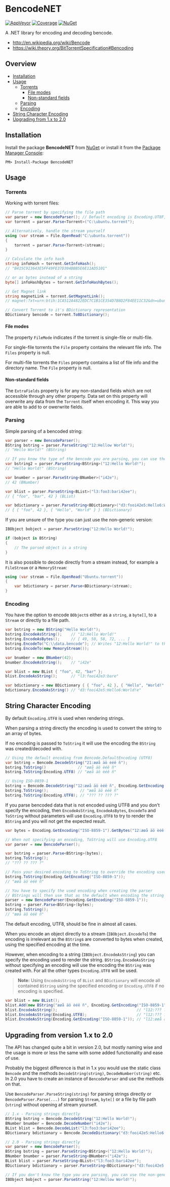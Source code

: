 BencodeNET 
==========
[![AppVeyor](https://ci.appveyor.com/api/projects/status/pikvrmie3ibsk6pt/branch/master?svg=true)](https://ci.appveyor.com/project/Krusen/bencodenet)
[![Coverage](https://coveralls.io/repos/github/Krusen/BencodeNET/badge.svg?branch=master)](https://coveralls.io/github/Krusen/BencodeNET?branch=master)
[![NuGet](https://buildstats.info/nuget/bencodenet?includePreReleases=false)](https://www.nuget.org/packages/BencodeNET/)

A .NET library for encoding and decoding bencode.

- http://en.wikipedia.org/wiki/Bencode
- https://wiki.theory.org/BitTorrentSpecification#Bencoding

Overview
--------

- [Installation](#installation)
- [Usage](#usage)
  - [Torrents](#torrents)
    - [File modes](#file-modes)
    - [Non-standard fields](#non-standard-fields)
  - [Parsing](#parsing)
  - [Encoding](#encoding)
- [String Character Encoding](#string-character-encoding)
- [Upgrading from 1.x to 2.0](#upgrading-from-version-1x-to-20)


Installation
------------

Install the package **BencodeNET** from [NuGet](https://www.nuget.org/packages/BencodeNET/) 
or install it from the [Package Manager Console](https://docs.microsoft.com/da-dk/nuget/tools/package-manager-console):

```
PM> Install-Package BencodeNET
```

Usage
-----
### Torrents
Working with torrent files:

```C#
// Parse torrent by specifying the file path
var parser = new BencodeParser(); // Default encoding is Encoding.UT8F, but you can specify another if you need to
var torrent = parser.Parse<Torrent>("C:\ubuntu.torrent");

// Alternatively, handle the stream yourself
using (var stream = File.OpenRead("C:\ubuntu.torrent"))
{
    torrent = parser.Parse<Torrent>(stream);
}

// Calculate the info hash
string infoHash = torrent.GetInfoHash();
// "B415C913643E5FF49FE37D304BBB5E6E11AD5101"

// or as bytes instead of a string
byte[] infoHashBytes = torrent.GetInfoHashBytes();

// Get Magnet link
string magnetLink = torrent.GetMagnetLink();
// magnet:?xt=urn:btih:1CA512A4822EDC7C1B1CE354D7B8D2F84EE11C32&dn=ubuntu-14.10-desktop-amd64.iso&tr=http://torrent.ubuntu.com:6969/announce&tr=http://ipv6.torrent.ubuntu.com:6969/announce

// Convert Torrent to it's BDictionary representation
BDictionary bencode = torrent.ToBDictionary();
```

#### File modes
The property `FileMode` indicates if the torrent is single-file or multi-file. 

For single-file torrents the `File` property contains the relevant file info. 
The `Files` property is null.

For multi-file torrents the `Files` property contains a list of file info and the directory name.
The `File` property is null.

####  Non-standard fields
The `ExtraFields` property is for any non-standard fields which are not accessible through any other property.
Data set on this property will overwrite any data from the `Torrent` itself when encoding it. This way you are able to add to or owerwrite fields.

### Parsing
Simple parsing of a bencoded string:

```C#
var parser = new BencodeParser();
BString bstring = parser.ParseString("12:Hellow World!");
// "Hello World!" (BString)

// If you know the type of the bencode you are parsing, you can use the generic version of `ParseString()` instead.
var bstring2 = parser.ParseString<BString>("12:Hello World!");
// "Hello World!" (BString)

var bnumber = parser.ParseString<BNumber>("i42e");
// 42 (BNumber)

var blist = parser.ParseString<BList>("l3:foo3:bari42ee");
// { "foo", "bar", 42 } (BList)

var bdictionary = parser.ParseString<BDictionary>("d3:fooi42e5:Hello6:World!e");
// { { "foo", 42 }, { "Hello", "World" } } (BDictionary)
```

If you are unsure of the type you can just use the non-generic version:

```C#
IBObject bobject = parser.ParseString("12:Hello World!");

if (bobject is BString)
{
    // The parsed object is a string
}
```

It is also possible to decode directly from a stream instead, for example a `FileStream` or a `MemoryStream`:

```C#
using (var stream = File.OpenRead("Ubuntu.torrent"))
{
    var bdictionary = parser.Parse<BDictionary>(stream);
}
```

### Encoding
You have the option to encode `BObject`s either as a `string`, a `byte[]`, to a `Stream` or directly to a file path.

```C#
var bstring = new BString("Hello World!");
bstring.EncodeAsString();    // "12:Hello World!"
bstring.EncodeAsBytes();     // [ 49, 50, 58, 72, ... ]
bstring.EncodeTo("C:\\data.bencode"); // Writes "12:Hello World!" to the specified file
bstring.EncodeTo(new MemoryStream());

var bnumber = new BNumber(42);
bnumber.EncodeAsString();    // "i42e"

var blist = new BList { "foo", 42, "bar" };
blist.EncodeAsString();      // "l3:fooi42e3:bare"

var bdictionary = new BDictionary { { "foo", 42 }, { "Hello", "World!" } };
bdictionary.EncodeAsString() // "d3:fooi42e5:Hello6:World!e"
```

String Character Encoding
-------------------------
By default `Encoding.UTF8` is used when rendering strings. 

When parsing a string directly the encoding is used to convert the string to an array of bytes.

If no encoding is passed to `ToString` it will use the encoding the `BString` was created/decoded with.

```C#
// Using the default encoding from Bencode.DefaultEncoding (UTF8)
var bstring = Bencode.DecodeString("21:æøå äö èéê ñ");
bstring.ToString()              // "æøå äö èéê ñ"
bstring.ToString(Encoding.UTF8) // "æøå äö èéê ñ"

// Using ISO-8859-1
bstring = Bencode.DecodeString("12:æøå äö èéê ñ", Encoding.GetEncoding("ISO-8859-1"));
bstring.ToString();              // "æøå äö èéê ñ"
bstring.ToString(Encoding.UTF8); // "??? ?? ??? ?"
```

If you parse bencoded data that is not encoded using UTF8 and you don't specify the encoding, then `EncodeAsString`, 
`EncodeAsBytes`, `EncodeTo` and `ToString` without parameters will use `Encoding.UTF8` to try to render the `BString` 
and you will not get the expected result.

```C#
var bytes = Encoding.GetEncoding("ISO-8859-1").GetBytes("12:æøå äö èéê ñ");

// When not specifying an encoding, ToString will use Encoding.UTF8
var parser = new BencodeParser();

var bstring = parser.Parse<BString>(bytes);
bstring.ToString();
// "??? ?? ??? ?"

// Pass your desired encoding to ToString to override the encoding used to render the string
bstring.ToString(Encoding.GetEncoding("ISO-8859-1"));
// "æøå äö èéê ñ"

// You have to specify the used encoding when creating the parser
// BStrings will then use that as the default when encoding the string
parser = new BencodeParser(Encoding.GetEncoding("ISO-8859-1"));
bstring = parser.Parse<BString>(bytes);
bstring.ToString();
// "æøå äö èéê ñ"
```

The default encoding, UTF8, should be fine in almost all cases.

When you encode an object directly to a stream (`IBObject.EncodeTo`) the encoding is irrelevant as 
the `BString`s are converted to bytes when created, using the specified encoding at the time.

However, when encoding to a string (`IBObject.EncodeAsString`) you can specify the encoding used to render the string.
`BString.EncodeAsString` without specifying an encoding will use the encoding the `BString` was created with.
For all the other types `Encoding.UTF8` will be used.

> **Note:** Using `EncodeAsString` of `BList` and `BDictionary` will encode all contained `BString` using the specified encoding or `Encoding.UTF8` if no encoding is specified.

```C#
var blist = new BList();
blist.Add(new BString("æøå äö èéê ñ", Encoding.GetEncoding("ISO-8859-1")));
blist.EncodeAsString();                                   // "l12:??? ?? ??? ?e"
blist.EncodeAsString(Encoding.UTF8);                      // "l12:??? ?? ??? ?e
blist.EncodeAsString(Encoding.GetEncoding("ISO-8859-1")); // "l12:æøå äö èéê ñe""
```

Upgrading from version 1.x to 2.0
---------------------------------
The API has changed quite a bit in version 2.0, but mostly naming wise and the usage is more or less
the same with some added functionality and ease of use.

Probably the biggest difference is that in 1.x you would use the static class `Bencode` and the methods
`DecodeString(string)`, `DecodeNumber(string)` etc. In 2.0 you have to create an instance of `BencodeParser`
and use the methods on that.

Use `BencodeParser.ParseString(string)` for parsing strings directly or `BencodeParser.Parse(...)` 
for parsing `Stream`, `byte[]` or a file by file path (`string`) without opening af stream yourself.

```C#
// 1.x - Parsing strings directly
BString bstring = Bencode.DecodeString("12:Hello World!");
BNumber bnumber = Bencode.DecodeNumber("i42e");
BList blist = Bencode.DecodeList("l3:foo3:bari42ee");
BDictionary bdictionary = Bencode.DecodeDictionary("d3:fooi42e5:Hello6:World!e");

// 2.0 - Parsing strings directly
var parser = new BencodeParser();
BString bstring = parser.ParseString<BString>("12:Hello World!");
BNumber bnumber = parser.ParseString<BNumber>("i42e");
BList blist = parser.ParseString<BList>("l3:foo3:bari42ee");
BDictionary bdictionary = parser.ParseString<BDictionary>("d3:fooi42e5:Hello6:World!e");

// If you don't know the type you are parsing, you can use the non-generic method
IBObject bobject = parser.ParseString("12:Hellow World!");
```
